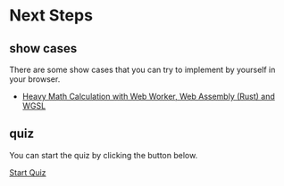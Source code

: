# Next Steps

## show cases

There are some show cases that you can try to implement by yourself in your browser.

- [Heavy Math Calculation with Web Worker, Web Assembly (Rust) and WGSL](/showcases/heavyMathCalculation)

## quiz

You can start the quiz by clicking the button below.

[Start Quiz](/quiz)
